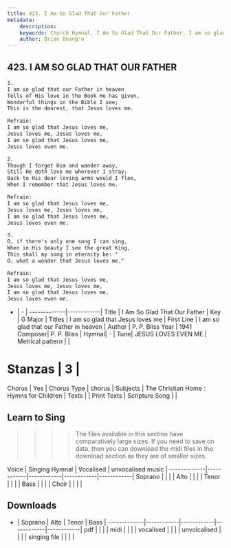 ```yaml
---
title: 423. I Am So Glad That Our Father
metadata:
    description: 
    keywords: Church Hymnal, I Am So Glad That Our Father, I am so glad that our Father in heaven, I am so glad that Jesus loves me
    author: Brian Onang'o
---
```



## 423. I AM SO GLAD THAT OUR FATHER

```txt
1.
I am so glad that our Father in heaven 
Tells of His love in the Book He has given, 
Wonderful things in the Bible I see; 
This is the dearest, that Jesus loves me. 

Refrain:
I am so glad that Jesus loves me, 
Jesus loves me, Jesus loves me, 
I am so glad that Jesus loves me, 
Jesus loves even me. 

2.
Though I forget Him and wander away, 
Still He doth love me wherever I stray; 
Back to His dear loving arms would I flee, 
When I remember that Jesus loves me. 

Refrain:
I am so glad that Jesus loves me, 
Jesus loves me, Jesus loves me, 
I am so glad that Jesus loves me, 
Jesus loves even me. 

3.
O, if there's only one song I can sing, 
When in His beauty I see the great King, 
This shall my song in eternity be: " 
O, what a wonder that Jesus loves me."

Refrain:
I am so glad that Jesus loves me, 
Jesus loves me, Jesus loves me, 
I am so glad that Jesus loves me, 
Jesus loves even me. 

```

- |   -  |
-------------|------------|
Title | I Am So Glad That Our Father |
Key | G Major |
Titles | I am so glad that Jesus loves me |
First Line | I am so glad that our Father in heaven |
Author | P. P. Bliss
Year | 1941
Composer| P. P. Bliss |
Hymnal|  - |
Tune| JESUS LOVES EVEN ME |
Metrical pattern | |
# Stanzas | 3 |
Chorus | Yes |
Chorus Type | chorus |
Subjects | The Christian Home : Hymns for Children |
Texts |  |
Print Texts | 
Scripture Song |  |
  
## Learn to Sing

>>>> The files available in this section have comparatively large sizes. If you need to save on data, then you can download the midi files in the download section as they are of smaller sizes.

Voice |  Singing Hymnal | Vocalised | unvocalised music |
-------------|------------|------------|------------|------------|
Soprano | | | |
Alto | | | |
Tenor | | | |
Bass | | | |
Choir | | | |

## Downloads

- |  Soprano | Alto | Tenor | Bass |
-------------|------------|------------|------------|------------|
pdf | | | |
midi | | | |
vocalised | | | |
unvolcalised | | | |
singing file | | | |
  